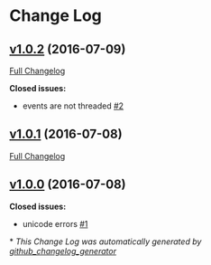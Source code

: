 # Change Log

## [v1.0.2](https://github.com/itslukej/zirc/tree/v1.0.2) (2016-07-09)
[Full Changelog](https://github.com/itslukej/zirc/compare/v1.0.1...v1.0.2)

**Closed issues:**

- events are not threaded [\#2](https://github.com/itslukej/zirc/issues/2)

## [v1.0.1](https://github.com/itslukej/zirc/tree/v1.0.1) (2016-07-08)
[Full Changelog](https://github.com/itslukej/zirc/compare/v1.0.0...v1.0.1)

## [v1.0.0](https://github.com/itslukej/zirc/tree/v1.0.0) (2016-07-08)
**Closed issues:**

- unicode errors [\#1](https://github.com/itslukej/zirc/issues/1)



\* *This Change Log was automatically generated by [github_changelog_generator](https://github.com/skywinder/Github-Changelog-Generator)*
